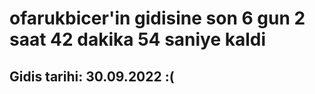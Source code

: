 # ofarukbicer'in gidisine son 6 gun 2 saat 42 dakika 54 saniye kaldi

## Gidis tarihi: 30.09.2022 :(